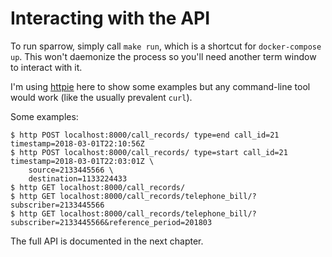 Interacting with the API
===============================

To run sparrow, simply call `make run`, which is a shortcut for `docker-compose up`.
This won't daemonize the process so you'll need another term window to interact
with it.

I'm using [httpie][1] here to show some examples but any command-line tool would
work (like the usually prevalent `curl`).

Some examples:

    $ http POST localhost:8000/call_records/ type=end call_id=21 timestamp=2018-03-01T22:10:56Z
    $ http POST localhost:8000/call_records/ type=start call_id=21 timestamp=2018-03-01T22:03:01Z \
        source=2133445566 \
        destination=1133224433
    $ http GET localhost:8000/call_records/
    $ http GET localhost:8000/call_records/telephone_bill/?subscriber=2133445566
    $ http GET localhost:8000/call_records/telephone_bill/?subscriber=2133445566&reference_period=201803
    
The full API is documented in the next chapter.

[1]: https://httpie.org/

